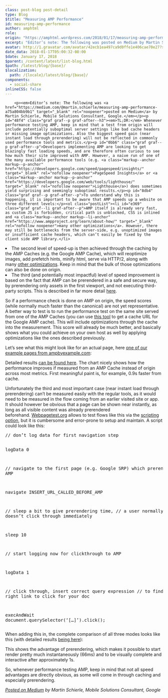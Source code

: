 ```yaml
---
class: post-blog post-detail
type: Blog
$title: "Measuring AMP Performance"
id: measuring-amp-performance
author: amphtml
role: 
origin: "https://amphtml.wordpress.com/2018/01/17/measuring-amp-performance/amp/"
excerpt: "Editor’s note: The following was posted on Medium by Martin Schierle, Mobile Solutions Consultant, Google. TL;DR: Whenever performance testing AMP, keep in mind that a test from origin will include potentially suboptimal server settings like bad cache headers or missing image optimizations. Also the biggest speed gain (near instant load through prerendering) will not be reflected in [&#8230;]"
avatar: http://1.gravatar.com/avatar/42ecb1ea497ca9d0ffe1e406cae70e27?s=96&d=identicon&r=G
date_data: 2018-01-17T05:00:32-08:00
$date: January 17, 2018
$parent: /content/latest/list-blog.html
$path: /latest/blog/{base}/
$localization:
  path: /{locale}/latest/blog/{base}/
components:
  - social-share
inlineCSS: false
---
```


<div class="amp-wp-article-content">

		<p><em>Editor’s note: The following was <a href="https://medium.com/@martin.schierle/measuring-amp-performance-a75a804bb9b1" target="_blank" rel="noopener">posted on Medium</a> by Martin Schierle, Mobile Solutions Consultant, Google.</em></p><p id="48f4" class="graf graf--p graf-after--h3"><em>TL;DR:</em> Whenever performance testing AMP, keep in mind that a test from origin will include potentially suboptimal server settings like bad cache headers or missing image optimizations. Also the biggest speed gain (near instant load through prerendering) will not be reflected in commonly used performance tools and metrics.</p><p id="0bb6" class="graf graf--p graf-after--p">Developers implementing AMP are looking to get blazingly fast loading speeds, and are therefore often curious to see how much their site improved with AMP. However, a naive run of one of the many available performance tools (e.g. <a class="markup--anchor markup--p-anchor" href="https://developers.google.com/speed/pagespeed/insights/" target="_blank" rel="nofollow noopener">PageSpeed Insights</a> or <a class="markup--anchor markup--p-anchor" href="https://developers.google.com/web/tools/lighthouse/" target="_blank" rel="nofollow noopener">Lighthouse</a>) does sometimes yield surprising and seemingly suboptimal results.</p><p id="8db4" class="graf graf--p graf-after--p">To understand why this is happening, it is important to be aware that AMP speeds up a website on three different levels:</p><ol class="postList"><li id="e369" class="graf graf--li graf-after--p">AMP itself is already very fast, as custom JS is forbidden, critical path is unblocked, CSS is inlined and <a class="markup--anchor markup--li-anchor" href="https://www.ampproject.org/learn/about-how/" target="_blank" rel="nofollow noopener">many other optimizations</a>. However, there may still be bottlenecks from the server-side, e.g. unoptimized images or insufficient cache headers, which can’t easily be fixed by the client side AMP library.</li>
<li id="81ec" class="graf graf--li graf-after--li">The second level of speed-up is then achieved through the caching by the AMP Caches (e.g. the Google AMP Cache), which will reoptimize images, add prefetch hints, minify html, serve via HTTP/2, along with many <a class="markup--anchor markup--li-anchor" href="https://developers.google.com/amp/cache/overview#cache-optimizations-and-modifications" target="_blank" rel="nofollow noopener">other optimizations</a>. Keep in mind that the bulk of those optimizations can also be done on origin.</li>
<li id="c2ba" class="graf graf--li graf-after--li">The third (and potentially most impactful) level of speed improvement is based on the fact that AMP can be prerendered in a safe and secure way, by prerendering only assets in the first viewport, and not executing third-party scripts. This is described in far more detail <a class="markup--anchor markup--li-anchor" href="https://medium.com/@pbakaus/why-amp-caches-exist-cd7938da2456#3be5" target="_blank" rel="noopener">here</a>.</li>
</ol><p id="b340" class="graf graf--p graf-after--li">So if a performance check is done on AMP on origin, the speed scores (while normally much faster than the canonical) are not yet representative. A better way to test is to run the performance test on the same site served from one of the AMP Caches (you can use <a class="markup--anchor markup--p-anchor" href="https://ampbyexample.com/advanced/using_the_google_amp_cache/#amp-cache-url-format" target="_blank" rel="nofollow noopener">this tool</a> to get a cache URL for the Google AMP cache). This will include optimizations through the cache into the measurement. This score will already be much better, and basically shows what you could achieve on your own host as well by applying optimizations like the ones described previously.</p><p id="4c08" class="graf graf--p graf-after--p">Let’s see what this might look like for an actual page, here <a class="markup--anchor markup--p-anchor" href="https://ampbyexample.com/samples_templates/product_browse_page/" target="_blank" rel="nofollow noopener">one of our example pages from ampbyexample.com</a>:</p><p><amp-img class=" size-full wp-image-1922 aligncenter amp-wp-enforced-sizes" src="https://amphtml.files.wordpress.com/2018/01/measure1.png?w=660" alt="measure1" srcset="https://amphtml.files.wordpress.com/2018/01/measure1.png?w=660 660w, https://amphtml.files.wordpress.com/2018/01/measure1.png?w=1320 1320w, https://amphtml.files.wordpress.com/2018/01/measure1.png?w=150 150w, https://amphtml.files.wordpress.com/2018/01/measure1.png?w=300 300w, https://amphtml.files.wordpress.com/2018/01/measure1.png?w=768 768w, https://amphtml.files.wordpress.com/2018/01/measure1.png?w=1024 1024w" sizes="(min-width: 660px) 660px, 100vw" width="660" height="349"></amp-img></p><p id="a3f8" class="graf graf--p graf-after--figure">Detailed results <a class="markup--anchor markup--p-anchor" href="https://www.webpagetest.org/video/compare.php?tests=171206_81_654bb6303a02d6659712c7d77478e389%2C171206_RP_6dcda15ebe2280a50571f36886de126c&amp;thumbSize=200&amp;ival=500&amp;end=visual#" target="_blank" rel="nofollow noopener">can be found here</a>. The chart nicely shows how the performance improves if measured from an AMP Cache instead of origin across most metrics. First meaningful paint is, for example, 0.9s faster from cache.</p><p id="eecb" class="graf graf--p graf-after--p">Unfortunately the third and most important case (near instant load through prerendering) can’t be measured easily with the regular tools, as it would need to be measured in the flow coming from an earlier visited site or app. It should however be obvious that a page can be shown near instantly, as long as all visible content was already prerendered beforehand. <a class="markup--anchor markup--p-anchor" href="https://www.webpagetest.org/" target="_blank" rel="nofollow noopener">Webpagetest.org</a> allows to test flows like this via the <a class="markup--anchor markup--p-anchor" href="https://sites.google.com/a/webpagetest.org/docs/using-webpagetest/scripting" target="_blank" rel="nofollow noopener">scripting option</a>, but it is cumbersome and error-prone to setup and maintain. A script could look like this:</p><pre id="4622" class="graf graf--pre graf-after--p">// don’t log data for first navigation step

logData 0 

// navigate to the first page (e.g. Google SRP) which prerenders AMP

navigate INSERT_URL_CALLED_BEFORE_AMP

// sleep a bit to give prerendering time,
// a user normally also doesn’t click through immediately

sleep 10

// start logging now for clickthrough to AMP

logData 1

// click through, insert correct query expression
// to find the right link to click for your doc

execAndWait document.querySelector(‘[…]’).click();</pre><p id="c3ed" class="graf graf--p graf-after--pre">When adding this in, the complete comparison of all three modes looks like this (with detailed results <a class="markup--anchor markup--p-anchor" href="https://www.webpagetest.org/video/compare.php?tests=171206_81_654bb6303a02d6659712c7d77478e389%2C171206_QE_b0cc21426822376798cab14a1d025b11%2C171206_RP_6dcda15ebe2280a50571f36886de126c&amp;thumbSize=200&amp;ival=500&amp;end=visual#" target="_blank" rel="nofollow noopener">being here</a>):</p><p><amp-img class=" size-full wp-image-1923 aligncenter amp-wp-enforced-sizes" src="https://amphtml.files.wordpress.com/2018/01/measure2.png?w=660" alt="measure2.png" srcset="https://amphtml.files.wordpress.com/2018/01/measure2.png?w=660 660w, https://amphtml.files.wordpress.com/2018/01/measure2.png?w=1318 1318w, https://amphtml.files.wordpress.com/2018/01/measure2.png?w=150 150w, https://amphtml.files.wordpress.com/2018/01/measure2.png?w=300 300w, https://amphtml.files.wordpress.com/2018/01/measure2.png?w=768 768w, https://amphtml.files.wordpress.com/2018/01/measure2.png?w=1024 1024w" sizes="(min-width: 660px) 660px, 100vw" width="660" height="339"></amp-img></p><p id="187a" class="graf graf--p graf-after--figure">This shows the advantage of prerendering, which makes it possible to start render pretty much instantaneously (66ms) and to be visually complete and interactive after approximately 1s.</p><p id="1aac" class="graf graf--p graf-after--p graf--trailing">So, whenever performance testing AMP, keep in mind that not all speed advantages are directly obvious, as some will come in through caching and especially prerendering.</p><p><em><a href="https://medium.com/@martin.schierle/measuring-amp-performance-a75a804bb9b1" target="_blank" rel="noopener">Posted on Medium</a> by Martin Schierle, Mobile Solutions Consultant, Google</em></p>	</div>

	

</div>

